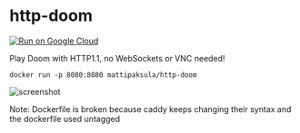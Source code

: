 # http-doom

[![Run on Google Cloud](https://deploy.cloud.run/button.svg)](https://deploy.cloud.run)

Play Doom with HTTP1.1, no WebSockets or VNC needed!

    docker run -p 8080:8080 mattipaksula/http-doom

![screenshot](https://github.com/matti/http-doom/raw/master/screenshot.jpg)

Note: Dockerfile is broken because caddy keeps changing their syntax and the dockerfile used untagged

